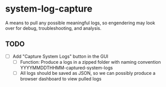 # system-log-capture
A means to pull any possible meaningful logs, so engendering may look over for debug, troubleshooting, and analysis.

## TODO

- [ ] Add "Capture System Logs" button in the GUI
  - [ ] Function: Produce a logs in a zipped folder with
  naming convention YYYYMMDDTHHMM-captured-system-logs
  - [ ] All logs should be saved as JSON, so we can possibly
  produce a browser dashboard to view pulled logs
